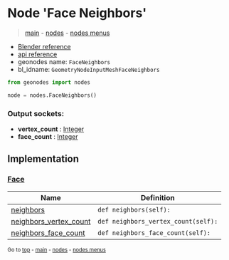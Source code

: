 # Node 'Face Neighbors'

> [main](../structure.md) - [nodes](nodes.md) - [nodes menus](nodes_menus.md)

- [Blender reference](https://docs.blender.org/manual/en/latest/modeling/geometry_nodes/mesh/face_neighbors.html)
- [api reference](https://docs.blender.org/api/current/bpy.types.GeometryNodeInputMeshFaceNeighbors.html)
- geonodes name: `FaceNeighbors`
- bl_idname: `GeometryNodeInputMeshFaceNeighbors`

```python
from geonodes import nodes

node = nodes.FaceNeighbors()
```

### Output sockets:

- **vertex_count** : [Integer](Integer.md)
- **face_count** : [Integer](Integer.md)

## Implementation

### [Face](Face.md)

| Name | Definition |
|------|------------|
 | [neighbors](Face.md#neighbors-property) | `def neighbors(self):` |
 | [neighbors_vertex_count](Face.md#neighbors_vertex_count-property) | `def neighbors_vertex_count(self):` |
 | [neighbors_face_count](Face.md#neighbors_face_count-property) | `def neighbors_face_count(self):` |

<sub>Go to [top](#node-Face-Neighbors) - [main](../structure.md) - [nodes](nodes.md) - [nodes menus](nodes_menus.md)</sub>

